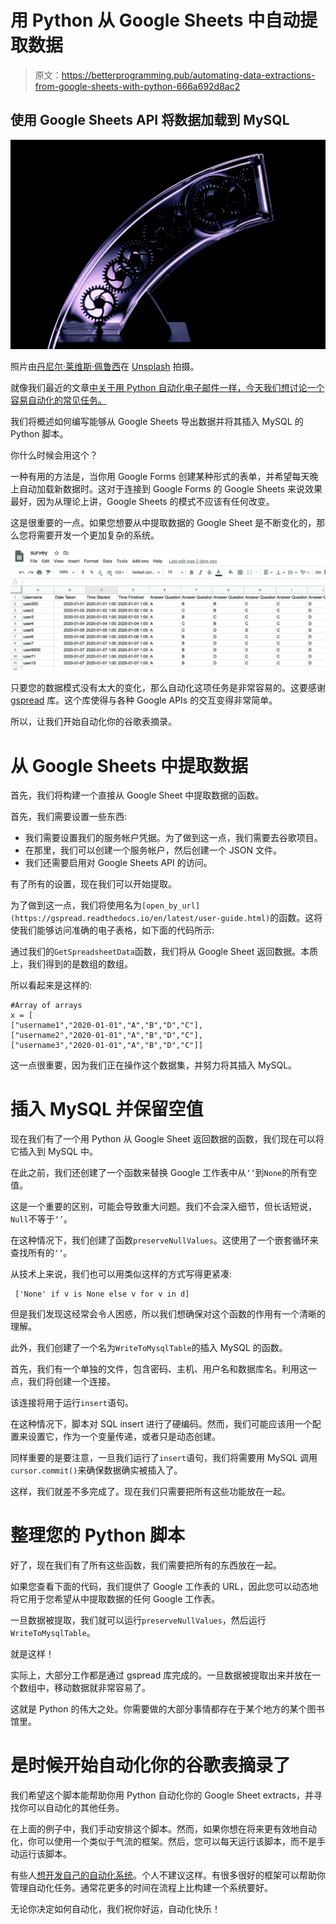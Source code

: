 # 用 Python 从 Google Sheets 中自动提取数据

> 原文：<https://betterprogramming.pub/automating-data-extractions-from-google-sheets-with-python-666a692d8ac2>

## 使用 Google Sheets API 将数据加载到 MySQL

![](img/323687ed60645e54ecb49f8568037a16.png)

照片由[丹尼尔·莱维斯·佩鲁西](https://unsplash.com/photos/Pp9qkEV_xPk)在 [Unsplash](https://unsplash.com/) 拍摄。

就像我们最近的文章[中关于用 Python 自动化电子邮件一样，今天我们想讨论一个容易自动化的常见任务。](https://medium.com/better-programming/how-to-automate-your-emails-with-python-386b4e2d5395)

我们将概述如何编写能够从 Google Sheets 导出数据并将其插入 MySQL 的 Python 脚本。

你什么时候会用这个？

一种有用的方法是，当你用 Google Forms 创建某种形式的表单，并希望每天晚上自动加载新数据时。这对于连接到 Google Forms 的 Google Sheets 来说效果最好，因为从理论上讲，Google Sheets 的模式不应该有任何改变。

这是很重要的一点。如果您想要从中提取数据的 Google Sheet 是不断变化的，那么您将需要开发一个更加复杂的系统。

![](img/5ff189abb874b5d28ea36fe4bf36814b.png)

只要您的数据模式没有太大的变化，那么自动化这项任务是非常容易的。这要感谢 [gspread](https://github.com/burnash/gspread) 库。这个库使得与各种 Google APIs 的交互变得非常简单。

所以，让我们开始自动化你的谷歌表摘录。

# 从 Google Sheets 中提取数据

首先，我们将构建一个直接从 Google Sheet 中提取数据的函数。

首先，我们需要设置一些东西:

*   我们需要设置我们的服务帐户凭据。为了做到这一点，我们需要去谷歌项目。
*   在那里，我们可以创建一个服务帐户，然后创建一个 JSON 文件。
*   我们还需要启用对 Google Sheets API 的访问。

有了所有的设置，现在我们可以开始提取。

为了做到这一点，我们将使用名为`[open_by_url](https://gspread.readthedocs.io/en/latest/user-guide.html)`的函数。这将使我们能够访问准确的电子表格，如下面的代码所示:

通过我们的`GetSpreadsheetData`函数，我们将从 Google Sheet 返回数据。本质上，我们得到的是数组的数组。

所以看起来是这样的:

```
#Array of arrays
x = [
["username1","2020-01-01","A","B","D","C"],
["username2","2020-01-01","A","B","D","C"],
["username3","2020-01-01","A","B","D","C"]]
```

这一点很重要，因为我们正在操作这个数据集，并努力将其插入 MySQL。

# 插入 MySQL 并保留空值

现在我们有了一个用 Python 从 Google Sheet 返回数据的函数，我们现在可以将它插入到 MySQL 中。

在此之前，我们还创建了一个函数来替换 Google 工作表中从`‘’`到`None`的所有空值。

这是一个重要的区别，可能会导致重大问题。我们不会深入细节，但长话短说，`Null`不等于`‘’`。

在这种情况下，我们创建了函数`preserveNullValues`。这使用了一个嵌套循环来查找所有的`‘’`。

从技术上来说，我们也可以用类似这样的方式写得更紧凑:

```
 ['None' if v is None else v for v in d]
```

但是我们发现这经常会令人困惑，所以我们想确保对这个函数的作用有一个清晰的理解。

此外，我们创建了一个名为`WriteToMysqlTable`的插入 MySQL 的函数。

首先，我们有一个单独的文件，包含密码、主机、用户名和数据库名。利用这一点，我们将创建一个连接。

该连接将用于运行`insert`语句。

在这种情况下，脚本对 SQL insert 进行了硬编码。然而，我们可能应该用一个配置来设置它，作为一个变量传递，或者只是动态创建。

同样重要的是要注意，一旦我们运行了`insert`语句，我们将需要用 MySQL 调用`cursor.commit()`来确保数据确实被插入了。

这样，我们就差不多完成了。现在我们只需要把所有这些功能放在一起。

# 整理您的 Python 脚本

好了，现在我们有了所有这些函数，我们需要把所有的东西放在一起。

如果您查看下面的代码，我们提供了 Google 工作表的 URL，因此您可以动态地将它用于您希望从中提取数据的任何 Google 工作表。

一旦数据被提取，我们就可以运行`preserveNullValues`，然后运行`WriteToMysqlTable`。

就是这样！

实际上，大部分工作都是通过 gspread 库完成的。一旦数据被提取出来并放在一个数组中，移动数据就非常容易了。

这就是 Python 的伟大之处。你需要做的大部分事情都存在于某个地方的某个图书馆里。

# 是时候开始自动化你的谷歌表摘录了

我们希望这个脚本能帮助你用 Python 自动化你的 Google Sheet extracts，并寻找你可以自动化的其他任务。

在上面的例子中，我们手动安排这个脚本。然而，如果你想在将来更有效地自动化，你可以使用一个类似于气流的框架。然后，您可以每天运行该脚本，而不是手动运行该脚本。

有些人[想开发自己的自动化系统](https://www.youtube.com/watch?v=8bUBGXlcBJo&t=2s)。个人不建议这样。有很多很好的框架可以帮助你管理自动化任务。通常花更多的时间在流程上比构建一个系统要好。

无论你决定如何自动化，我们祝你好运，自动化快乐！